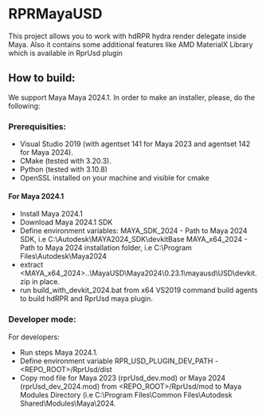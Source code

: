 # RPRMayaUSD
This project allows you to work with hdRPR hydra render delegate inside Maya. Also it contains some additional features like AMD MaterialX Library which is available in RprUsd plugin

## How to build:
We support Maya Maya 2024.1. In order to make an installer, please, do the following:
### Prerequisities:
 - Visual Studio 2019 (with agentset 141 for Maya 2023 and agentset 142 for Maya 2024).
 - CMake (tested with 3.20.3).
 - Python (tested with 3.10.8)
 - OpenSSL installed on your machine and visible for cmake

#### For Maya 2024.1
 - Install Maya 2024.1
 - Download Maya 2024.1 SDK
 - Define environment variables:
     MAYA_SDK_2024 - Path to Maya 2024 SDK, i.e C:\Autodesk\MAYA2024_SDK\devkitBase
     MAYA_x64_2024 - Path to Maya 2024 installation folder, i.e C:\Program Files\Autodesk\Maya2024
 - extract <MAYA_x64_2024>\..\MayaUSD\Maya2024\0.23.1\mayausd\USD\devkit.zip in place.
 - run build_with_devkit_2024.bat from x64 VS2019 command build agents to build hdRPR and RprUsd maya plugin.
 
 ### Developer mode:
 For developers: 
  - Run steps Maya 2024.1.
  - Define environment variable RPR_USD_PLUGIN_DEV_PATH - <REPO_ROOT>/RprUsd/dist
  - Copy mod file for Maya 2023 (rprUsd_dev.mod) or Maya 2024 (rprUsd_dev_2024.mod) from <REPO_ROOT>/RprUsd/mod to Maya Modules Directory (i.e C:\Program Files\Common Files\Autodesk Shared\Modules\Maya\2024.
